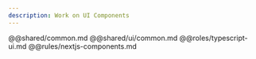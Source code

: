 ```yaml
---
description: Work on UI Components
---
```

@@shared/common.md
@@shared/ui/common.md
@@roles/typescript-ui.md
@@rules/nextjs-components.md
